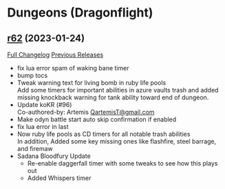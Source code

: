 # <DBM> Dungeons (Dragonflight)

## [r62](https://github.com/DeadlyBossMods/DBM-Dungeons/tree/r62) (2023-01-24)
[Full Changelog](https://github.com/DeadlyBossMods/DBM-Dungeons/compare/r60...r62) [Previous Releases](https://github.com/DeadlyBossMods/DBM-Dungeons/releases)

- fix lua error spam of waking bane timer  
- bump tocs  
- Tweak warning text for living bomb in ruby life pools  
    Add some timers for important abilities in azure vaults trash and added missing knockback warning for tank ability toward end of dungeon.  
- Update koKR (#96)  
    Co-authored-by: Artemis <QartemisT@gmail.com>  
- Make odyn battle start auto skip confirmation if enabled  
- fix lua error in last  
- Now ruby life pools as CD timers for all notable trash abilities  
    In addition, Added some key missing ones like flashfire, steel barrage, and firemaw  
- Sadana Bloodfury Update  
     - Re-enable daggerfall timer with some tweaks to see how this plays out  
     - Added Whispers timer  
